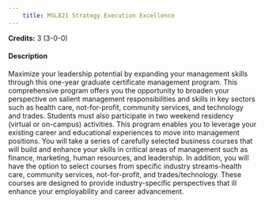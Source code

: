 ```yaml
---
    title: MSL821 Strategy Execution Excellence
---
```

**Credits:** 3 (3-0-0)



#### Description 
Maximize your leadership potential by expanding your management skills through this one-year graduate certificate management program. This comprehensive program offers you the opportunity to broaden your perspective on salient management responsibilities and skills in key sectors such as health care, not-for-profit, community services, and technology and trades. Students must also participate in two weekend residency (virtual or on-campus) activities. This program enables you to leverage your existing career and educational experiences to move into management positions. You will take a series of carefully selected business courses that will build and enhance your skills in critical areas of management such as finance, marketing, human resources, and leadership. In addition, you will have the option to select courses from specific industry streams-health care, community services, not-for-profit, and trades/technology. These courses are designed to provide industry-specific perspectives that ill enhance your employability and career advancement.